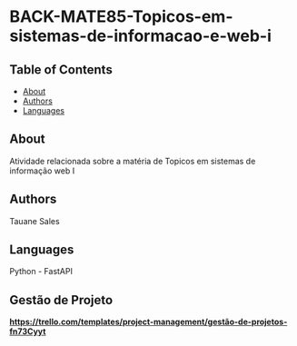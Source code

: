 ﻿# BACK-MATE85-Topicos-em-sistemas-de-informacao-e-web-i
 
## Table of Contents

- [About](#about)
- [Authors](#authors)
- [Languages](#languages)

## About

Atividade relacionada sobre a matéria de Topicos em sistemas de informação web I

## Authors

Tauane Sales

## Languages

Python - FastAPI

## Gestão de Projeto
**https://trello.com/templates/project-management/gestão-de-projetos-fn73Cyyt**
